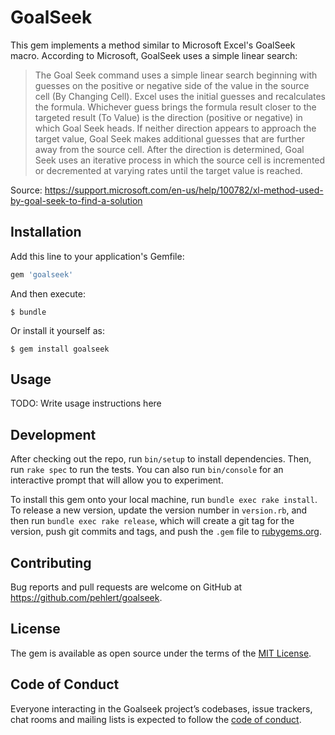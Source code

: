 # GoalSeek

This gem implements a method similar to Microsoft Excel's GoalSeek macro. According to Microsoft,
GoalSeek uses a simple linear search:
> The Goal Seek command uses a simple linear search beginning with guesses on the positive or negative side of the
> value in the source cell (By Changing Cell). Excel uses the initial guesses and recalculates the formula.
> Whichever guess brings the formula result closer to the targeted result (To Value) is the direction (positive or
> negative) in which Goal Seek heads. If neither direction appears to approach the target value, Goal Seek makes
> additional guesses that are further away from the source cell. After the direction is determined, Goal Seek uses
> an iterative process in which the source cell is incremented or decremented at varying rates until the target value
> is reached.

Source: https://support.microsoft.com/en-us/help/100782/xl-method-used-by-goal-seek-to-find-a-solution

## Installation

Add this line to your application's Gemfile:

```ruby
gem 'goalseek'
```

And then execute:

    $ bundle

Or install it yourself as:

    $ gem install goalseek

## Usage

TODO: Write usage instructions here

## Development

After checking out the repo, run `bin/setup` to install dependencies. Then, run `rake spec` to run the tests. You can also run `bin/console` for an interactive prompt that will allow you to experiment.

To install this gem onto your local machine, run `bundle exec rake install`. To release a new version, update the version number in `version.rb`, and then run `bundle exec rake release`, which will create a git tag for the version, push git commits and tags, and push the `.gem` file to [rubygems.org](https://rubygems.org).

## Contributing

Bug reports and pull requests are welcome on GitHub at https://github.com/pehlert/goalseek.

## License

The gem is available as open source under the terms of the [MIT License](http://opensource.org/licenses/MIT).

## Code of Conduct

Everyone interacting in the Goalseek project’s codebases, issue trackers, chat rooms and mailing lists is expected to follow the [code of conduct](https://github.com/pehlert/goalseek/blob/master/CODE_OF_CONDUCT.md).
